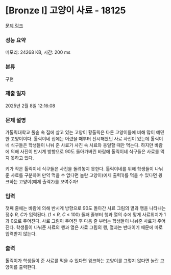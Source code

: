 # [Bronze I] 고양이 사료 - 18125 

[문제 링크](https://www.acmicpc.net/problem/18125) 

### 성능 요약

메모리: 24268 KB, 시간: 200 ms

### 분류

구현

### 제출 일자

2025년 2월 8일 12:16:08

### 문제 설명

<p>가톨릭대학교 풀숲 속 집에 살고 있는 고양이 황톨릭은 다른 고양이들에 비해 많이 예민한 고양이이다. 톨릭이네 집에는 어렸을 때부터 전시해왔던 사료 사진이 있는데 톨릭이네 식구들은 학생들이 나눠 준 사료가 사진 속 사료와 동일할 때만 먹는다. 하지만 바람에 의해 사진이 반시계 방향으로 90도 돌아가버린 바람에 톨릭이네 식구들은 사료를 먹지 못하고 있다.</p>

<p>키가 작은 톨릭이네 식구들은 사진을 돌려놓지 못한다. 톨릭이네를 위해 학생들이 나눠준 사료를 구분하여 만약 먹을 수 없다면 놀란 고양이(예제 출력1)를 먹을 수 있다면 윙크하는 고양이(예제 출력2)를 보여주자!</p>

### 입력 

 <p>첫째 줄에는 바람에 의해 반시계 방향으로 90도 돌아간 사료 그림의 열과 행을 나타내는 정수 <em>R, C</em>가 입력된다. (1 ≤ <i>R, C</i> ≤ 100) 둘째 줄부터 행과 열의 수에 맞게 사료위치가 1과 0으로 주어진다. 사료 그림이 주어진 후 다음 줄 부터는 학생들이 나눠준 사료가 주어진다. 학생들이 나눠준 사료의 행과 열은 사료 그림의 행, 열과는 반대이기 때문에 따로 입력받지 않는다.</p>

### 출력 

 <p>톨릭이가 학생들이 준 사료를 먹을 수 있다면 윙크하는 고양이를 그렇지 않다면 놀란 고양이를 출력한다.</p>


